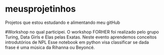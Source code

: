 # meusprojetinhos
Projetos que estou estudando e alimentando meu gitHub


#Workshop no qual participei. O workshop FORHER foi realizado pelo grupo Turing, Data Girls e Elas pelas Exatas. Neste evento aprendemos conceitos introdutórios de NPL
Esse notebook em python visa classificar se dada frase é uma música da Rihanna ou Beyoncé.

